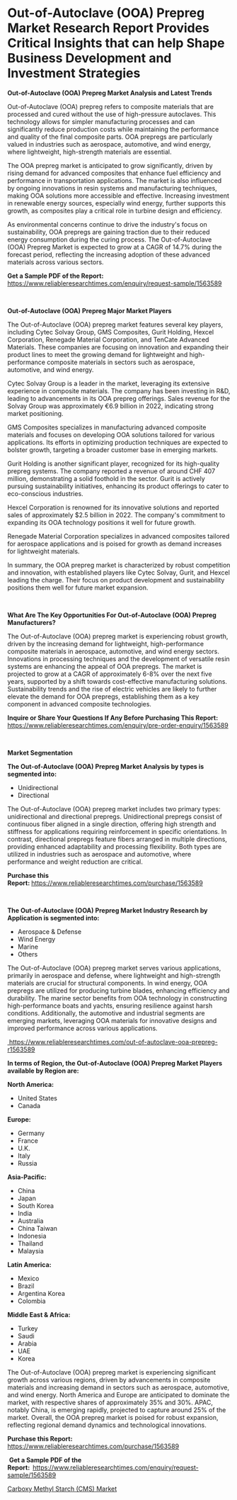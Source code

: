 <p><h1>Out-of-Autoclave (OOA) Prepreg Market Research Report Provides Critical Insights that can help Shape Business Development and Investment Strategies</h1></p><p><strong>Out-of-Autoclave (OOA) Prepreg Market Analysis and Latest Trends</strong></p>
<p><p>Out-of-Autoclave (OOA) prepreg refers to composite materials that are processed and cured without the use of high-pressure autoclaves. This technology allows for simpler manufacturing processes and can significantly reduce production costs while maintaining the performance and quality of the final composite parts. OOA prepregs are particularly valued in industries such as aerospace, automotive, and wind energy, where lightweight, high-strength materials are essential.</p><p>The OOA prepreg market is anticipated to grow significantly, driven by rising demand for advanced composites that enhance fuel efficiency and performance in transportation applications. The market is also influenced by ongoing innovations in resin systems and manufacturing techniques, making OOA solutions more accessible and effective. Increasing investment in renewable energy sources, especially wind energy, further supports this growth, as composites play a critical role in turbine design and efficiency.</p><p>As environmental concerns continue to drive the industry's focus on sustainability, OOA prepregs are gaining traction due to their reduced energy consumption during the curing process. The Out-of-Autoclave (OOA) Prepreg Market is expected to grow at a CAGR of 14.7% during the forecast period, reflecting the increasing adoption of these advanced materials across various sectors.</p></p>
<p><strong>Get a Sample PDF of the Report:&nbsp;</strong> <a href="https://www.reliableresearchtimes.com/enquiry/request-sample/1563589?utm_campaign=2779&utm_medium=2&utm_source=Github&utm_content=ia&utm_term=02042025&utm_id=out-of-autoclave-ooa-prepreg">https://www.reliableresearchtimes.com/enquiry/request-sample/1563589</a></p>
<p>&nbsp;</p>
<p><strong>Out-of-Autoclave (OOA) Prepreg Major Market Players</strong></p>
<p><p>The Out-of-Autoclave (OOA) prepreg market features several key players, including Cytec Solvay Group, GMS Composites, Gurit Holding, Hexcel Corporation, Renegade Material Corporation, and TenCate Advanced Materials. These companies are focusing on innovation and expanding their product lines to meet the growing demand for lightweight and high-performance composite materials in sectors such as aerospace, automotive, and wind energy.</p><p>Cytec Solvay Group is a leader in the market, leveraging its extensive experience in composite materials. The company has been investing in R&D, leading to advancements in its OOA prepreg offerings. Sales revenue for the Solvay Group was approximately €6.9 billion in 2022, indicating strong market positioning.</p><p>GMS Composites specializes in manufacturing advanced composite materials and focuses on developing OOA solutions tailored for various applications. Its efforts in optimizing production techniques are expected to bolster growth, targeting a broader customer base in emerging markets.</p><p>Gurit Holding is another significant player, recognized for its high-quality prepreg systems. The company reported a revenue of around CHF 407 million, demonstrating a solid foothold in the sector. Gurit is actively pursuing sustainability initiatives, enhancing its product offerings to cater to eco-conscious industries.</p><p>Hexcel Corporation is renowned for its innovative solutions and reported sales of approximately $2.5 billion in 2022. The company's commitment to expanding its OOA technology positions it well for future growth.</p><p>Renegade Material Corporation specializes in advanced composites tailored for aerospace applications and is poised for growth as demand increases for lightweight materials.</p><p>In summary, the OOA prepreg market is characterized by robust competition and innovation, with established players like Cytec Solvay, Gurit, and Hexcel leading the charge. Their focus on product development and sustainability positions them well for future market expansion.</p></p>
<p>&nbsp;</p>
<p><strong>What Are The Key Opportunities For Out-of-Autoclave (OOA) Prepreg Manufacturers?</strong></p>
<p><p>The Out-of-Autoclave (OOA) prepreg market is experiencing robust growth, driven by the increasing demand for lightweight, high-performance composite materials in aerospace, automotive, and wind energy sectors. Innovations in processing techniques and the development of versatile resin systems are enhancing the appeal of OOA prepregs. The market is projected to grow at a CAGR of approximately 6-8% over the next five years, supported by a shift towards cost-effective manufacturing solutions. Sustainability trends and the rise of electric vehicles are likely to further elevate the demand for OOA prepregs, establishing them as a key component in advanced composite technologies.</p></p>
<p><strong>Inquire or Share Your Questions If Any Before Purchasing This Report:</strong> <a href="https://www.reliableresearchtimes.com/enquiry/pre-order-enquiry/1563589?utm_campaign=2779&utm_medium=2&utm_source=Github&utm_content=ia&utm_term=02042025&utm_id=out-of-autoclave-ooa-prepreg">https://www.reliableresearchtimes.com/enquiry/pre-order-enquiry/1563589</a></p>
<p>&nbsp;</p>
<p><strong>Market Segmentation</strong></p>
<p><strong>The Out-of-Autoclave (OOA) Prepreg Market Analysis by types is segmented into:</strong></p>
<p><ul><li>Unidirectional</li><li>Directional</li></ul></p>
<p><p>The Out-of-Autoclave (OOA) prepreg market includes two primary types: unidirectional and directional prepregs. Unidirectional prepregs consist of continuous fiber aligned in a single direction, offering high strength and stiffness for applications requiring reinforcement in specific orientations. In contrast, directional prepregs feature fibers arranged in multiple directions, providing enhanced adaptability and processing flexibility. Both types are utilized in industries such as aerospace and automotive, where performance and weight reduction are critical.</p></p>
<p><strong>Purchase this Report:&nbsp;</strong><a href="https://www.reliableresearchtimes.com/purchase/1563589?utm_campaign=2779&utm_medium=2&utm_source=Github&utm_content=ia&utm_term=02042025&utm_id=out-of-autoclave-ooa-prepreg">https://www.reliableresearchtimes.com/purchase/1563589</a></p>
<p>&nbsp;</p>
<p><strong>The Out-of-Autoclave (OOA) Prepreg Market Industry Research by Application is segmented into:</strong></p>
<p><ul><li>Aerospace & Defense</li><li>Wind Energy</li><li>Marine</li><li>Others</li></ul></p>
<p><p>The Out-of-Autoclave (OOA) prepreg market serves various applications, primarily in aerospace and defense, where lightweight and high-strength materials are crucial for structural components. In wind energy, OOA prepregs are utilized for producing turbine blades, enhancing efficiency and durability. The marine sector benefits from OOA technology in constructing high-performance boats and yachts, ensuring resilience against harsh conditions. Additionally, the automotive and industrial segments are emerging markets, leveraging OOA materials for innovative designs and improved performance across various applications.</p></p>
<p><a href="https://www.reliableresearchtimes.com/out-of-autoclave-ooa-prepreg-r1563589?utm_campaign=2779&utm_medium=2&utm_source=Github&utm_content=ia&utm_term=02042025&utm_id=out-of-autoclave-ooa-prepreg">&nbsp;https://www.reliableresearchtimes.com/out-of-autoclave-ooa-prepreg-r1563589</a></p>
<p><strong>In terms of Region, the Out-of-Autoclave (OOA) Prepreg Market Players available by Region are:</strong></p>
<p>
    <p> <strong> North America: </strong>
        <ul>
            <li>United States</li>
            <li>Canada</li>
        </ul>
        </p> 
    <p> <strong> Europe: </strong>
        <ul>
            <li>Germany</li>
            <li>France</li>
            <li>U.K.</li>
            <li>Italy</li>
            <li>Russia</li>
        </ul>
        </p> 
    <p> <strong> Asia-Pacific: </strong>
        <ul>
            <li>China</li>
            <li>Japan</li>
            <li>South Korea</li>
            <li>India</li>
            <li>Australia</li>
            <li>China Taiwan</li>
            <li>Indonesia</li>
            <li>Thailand</li>
            <li>Malaysia</li>
        </ul>
        </p> 
    <p> <strong> Latin America: </strong>
        <ul>
            <li>Mexico</li>
            <li>Brazil</li>
            <li>Argentina Korea</li>
            <li>Colombia</li>
        </ul>
        </p> 
    <p> <strong> Middle East & Africa: </strong>
        <ul>
            <li>Turkey</li>
            <li>Saudi</li>
            <li>Arabia</li>
            <li>UAE</li>
            <li>Korea</li>
        </ul>
    </p>
    </p>
<p><p>The Out-of-Autoclave (OOA) prepreg market is experiencing significant growth across various regions, driven by advancements in composite materials and increasing demand in sectors such as aerospace, automotive, and wind energy. North America and Europe are anticipated to dominate the market, with respective shares of approximately 35% and 30%. APAC, notably China, is emerging rapidly, projected to capture around 25% of the market. Overall, the OOA prepreg market is poised for robust expansion, reflecting regional demand dynamics and technological innovations.</p></p>
<p><strong>Purchase this Report: </strong><a href="https://www.reliableresearchtimes.com/purchase/1563589?utm_campaign=2779&utm_medium=2&utm_source=Github&utm_content=ia&utm_term=02042025&utm_id=out-of-autoclave-ooa-prepreg">https://www.reliableresearchtimes.com/purchase/1563589</a></p>
<p>&nbsp;<strong>Get a Sample PDF of the Report:&nbsp;&nbsp;</strong><a href="https://www.reliableresearchtimes.com/enquiry/request-sample/1563589?utm_campaign=2779&utm_medium=2&utm_source=Github&utm_content=ia&utm_term=02042025&utm_id=out-of-autoclave-ooa-prepreg">https://www.reliableresearchtimes.com/enquiry/request-sample/1563589</a></p>
<p><strong></strong></p>
<p><p><a href="https://github.com/ElviraLeka1962/Market-Research-Report-List-1/blob/main/carboxy-methyl-starch-cms-market.md?utm_campaign=2779&utm_medium=2&utm_source=Github&utm_content=ia&utm_term=02042025&utm_id=out-of-autoclave-ooa-prepreg">Carboxy Methyl Starch (CMS) Market</a></p></p>